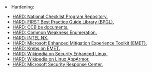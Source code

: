 <html>
<body>
<li>Hardening:</li>
	<ul>
		<li><a href="https://web.nvd.nist.gov/view/ncp/repository">HARD: National Checklist Program Repository.</a></li>
		<li><a href="https://www.first.org/resources/guides">HARD: FIRST Best Practice Guide Library (BPGL).</a></li>
		<li><a href="http://www.ccb.belgium.be/en/documents">HARD: CCB.be documents.</a></li>
		<li><a href="https://cwe.mitre.org/data/index.html">HARD: Common Weakness Enumeration.</a></li>
		<li><a href="https://en.wikipedia.org/wiki/NX_bit">HARD: INTEL NX.</a></li>
		<li><a href="https://technet.microsoft.com/en-us/security/jj653751">HARD: Microsoft Enhanced Mitigation Experience Toolkit (EMET).</a></li>
		<li><a href="http://krebsonsecurity.com/2013/06/windows-security-101-emet-4-0/">HARD: Krebs on EMET.</a></li>
		<li><a href="https://en.wikipedia.org/wiki/Security-Enhanced_Linux">HARD: Wikipedia on Security Enhanced Linux.</a></li>
		<li><a href="https://en.wikipedia.org/wiki/AppArmor">HARD: Wikipedia on Linux AppArmor.</a></li>
		<li><a href="https://technet.microsoft.com/en-us/security/dn440717">HARD: Microsoft Security Response Center.</a></li>
	</ul>
  </body>
  </html>
